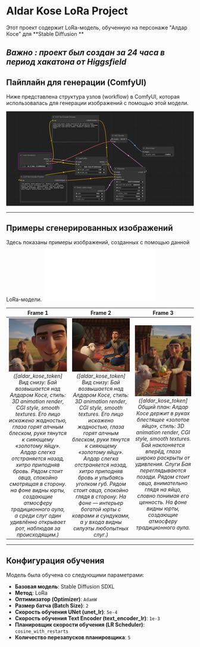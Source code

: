 # Aldar Kose LoRa Project

Этот проект содержит LoRa-модель, обученную на персонаже "Алдар Косе" для **Stable Diffusion **
<br>

*Важно : проект был создан за 24 часа в период хакатона от Higgsfield*
---

## Пайплайн для генерации (ComfyUI)

Ниже представлена структура узлов (workflow) в ComfyUI, которая использовалась для генерации изображений с помощью этой модели.

![Pipeline](pipeline.png)

---

## Примеры сгенерированных изображений

Здесь показаны примеры изображений, созданных с помощью данной LoRa-модели.
![prompts](models/output/prompt.txt)

| Frame 1 | Frame 2 | Frame 3 |
| :---: | :---: | :---: |
| ![Output 1](models/output/lora.jpg)*([aldar_kose_token] Вид снизу: Бай возвышается над Алдаром Косе, стиль: 3D animation render, CGI style, smooth textures. Его лицо искажено жадностью, глаза горят алчным блеском, руки тянутся к сияющему «золотому яйцу». Алдар слегка отстраняется назад, хитро приподняв бровь. Рядом стоит овца, спокойно смотрящая в сторону. на фоне видны юрты, создающие атмосферу традиционного аула, а среди слуг один удивлённо открывает рот, наблюдая за происходящим.)* | ![Output 2](models/output/photo_2025-10-19_13-23-46(1).jpg)*([aldar_kose_token] Вид снизу: Бай возвышается над Алдаром Косе, стиль: 3D animation render, CGI style, smooth textures. Его лицо искажено жадностью, глаза горят алчным блеском, руки тянутся к сияющему «золотому яйцу». Алдар слегка отстраняется назад, хитро приподняв бровь и улыбаясь уголком губ. Рядом стоит овца, спокойно глядя в сторону. На фоне — интерьер богатой юрты с коврами и сундуками, а у входа видны силуэты любопытных слуг.)*| ![O3](models/output/photo_2025-10-19_13-21-51(1).jpg)*([aldar_kose_token] Общий план: Алдар Косе держит в руках блестящее «золотое яйцо», стиль: 3D animation render, CGI style, smooth textures. Бай наклоняется вперёд, глаза широко раскрыты от удивления. Слуги Бая переглядываются позади. Рядом стоит овца, внимательно глядя на яйцо, словно понимая его ценность. На фоне видны юрты, создающие атмосферу традиционного аула.* |

---

## Конфигурация обучения

Модель была обучена со следующими параметрами:

-   **Базовая модель**: Stable Diffusion SDXL
-   **Метод**: LoRa
-   **Оптимизатор (Optimizer)**: `AdamW`
-   **Размер батча (Batch Size)**: `2`
-   **Скорость обучения UNet (unet_lr)**: `5e-4`
-   **Скорость обучения Text Encoder (text_encoder_lr)**: `1e-3`
-   **Планировщик скорости обучения (LR Scheduler)**: `cosine_with_restarts`
-   **Количество перезапусков планировщика**: `5`
